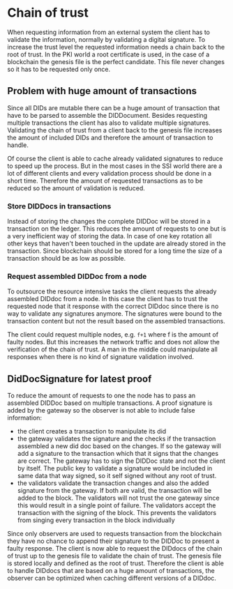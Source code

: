 # Chain of trust
When requesting information from an external system the client has to validate the information, normally by validating a digital signature. To increase the trust level the requested information needs a chain back to the root of trust. In the PKI world a root certificate is used, in the case of a blockchain the genesis file is the perfect candidate. This file never changes so it has to be requested only once.

## Problem with huge amount of transactions
Since all DIDs are mutable there can be a huge amount of transaction that have to be parsed to assemble the DIDDocument. Besides requesting multiple transactions the client has also to validate multiple signatures. Validating the chain of trust from a client back to the genesis file increases the amount of included DIDs and therefore the amount of transaction to handle.

Of course the client is able to cache already validated signatures to reduce to speed up the process. But in the most cases in the SSI world there are a lot of different clients and every validation process should be done in a short time. Therefore the amount of requested transactions as to be reduced so the amount of validation is reduced.

### Store DIDDocs in transactions
Instead of storing the changes the complete DIDDoc will be stored in a transaction on the ledger. This reduces the amount of requests to one but is a very inefficient way of storing the data. In case of one key rotation all other keys that haven't been touched in the update are already stored in the transaction. Since blockchain should be stored for a long time the size of a transaction should be as low as possible.

### Request assembled DIDDoc from a node
To outsource the resource intensive tasks the client requests the already assembled DIDdoc from a node. In this case the client has to trust the requested node that it response with the correct DIDdoc since there is no way to validate any signatures anymore. The signatures were bound to the transaction content but not the result based on the assembled transactions.

The client could request multiple nodes, e.g. `f+1` where f is the amount of faulty nodes. But this increases the network traffic and does not allow the verification of the chain of trust. A man in the middle could manipulate all responses when there is no kind of signature validation involved.

## DidDocSignature for latest proof
To reduce the amount of requests to one the node has to pass an assembled DIDDoc based on multiple transactions. A proof signature is added by the gateway so the observer is not able to include false information:
- the client creates a transaction to manipulate its did
- the gateway validates the signature and the checks if the transaction assembled a new did doc based on the changes. If so the gateway will add a signature to the transaction which that it signs that the changes are correct. The gateway has to sign the DIDDoc state and not the client by itself. The public key to validate a signature would be included in same data that way signed, so it self signed without any root of trust.
- the validators validate the transaction changes and also the added signature from the gateway. If both are valid, the transaction will be added to the block. The validators will not trust the one gateway since this would result in a single point of failure. The validators accept the transaction with the signing of the block. This prevents the validators from singing every transaction in the block individually

Since only observers are used to requests transaction from the blockchain they have no chance to append their signature to the DIDDoc to present a faulty response. The client is now able to request the DIDdocs of the chain of trust up to the genesis file to validate the chain of trust. The genesis file is stored locally and defined as the root of trust. Therefore the client is able to handle DIDdocs that are based on a huge amount of transactions, the observer can be optimized when caching different versions of a DIDdoc.
